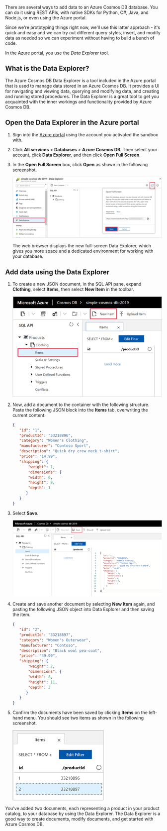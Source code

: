 There are several ways to add data to an Azure Cosmos DB database. You can do it using REST APIs, with native SDKs for Python, C#, Java, and Node.js, or even using the Azure portal.

Since we're prototyping things right now, we'll use this latter approach - it's quick and easy and we can try out different query styles, insert, and modify data as needed so we can experiment without having to build a bunch of code.

In the Azure portal, you use the _Data Explorer_ tool.

## What is the Data Explorer?
The Azure Cosmos DB Data Explorer is a tool included in the Azure portal that is used to manage data stored in an Azure Cosmos DB. It provides a UI for navigating and viewing data, querying and modifying data, and creating and running stored procedures. The Data Explorer is a great tool to get you acquainted with the inner workings and functionality provided by Azure Cosmos DB.

## Open the Data Explorer in the Azure portal

1. Sign into the [Azure portal](https://portal.azure.com/learn.docs.microsoft.com?azure-portal=true) using the account you activated the sandbox with.

1. Click **All services** > **Databases** > **Azure Cosmos DB**. Then select your account, click **Data Explorer**, and then click **Open Full Screen**.

1. In the **Open Full Screen** box, click **Open** as shown in the following screenshot.

   ![Screenshot showing how to open the Data Explorer tool in the Azure portal with a full screen of data](../media/3-azure-cosmosdb-data-explorer-full-screen.png)

    The web browser displays the new full-screen Data Explorer, which gives you more space and a dedicated environment for working with your database.

## Add data using the Data Explorer

1. To create a new JSON document, in the SQL API pane, expand **Clothing**, select **Items**, then select **New Item** in the toolbar.

   ![Screenshot showing the steps to create new documents in Data Explorer in the Azure portal](../media/3-azure-cosmosdb-data-explorer-new-document.png)

1. Now, add a document to the container with the following structure. Paste the following JSON block into the **Items** tab, overwriting the current content:

     ```json
    {
        "id": "1",
        "productId": "33218896",
        "category": "Women's Clothing",
        "manufacturer": "Contoso Sport",
        "description": "Quick dry crew neck t-shirt",
        "price": "14.99",
        "shipping": {
            "weight": 1,
            "dimensions": {
            "width": 6,
            "height": 8,
            "depth": 1
           }
        }
    }
     ```

1. Select **Save**.

    ![Copy in JSON data and click Save in Data Explorer in the Azure portal](../media/3-azure-cosmosdb-data-explorer-save-document.png)

1. Create and save another document by selecting **New Item** again, and pasting the following JSON object into Data Explorer and then saving the item.

     ```json
    {
        "id": "2",
        "productId": "33218897",
        "category": "Women's Outerwear",
        "manufacturer": "Contoso",
        "description": "Black wool pea-coat",
        "price": "49.99",
        "shipping": {
            "weight": 2,
            "dimensions": {
            "width": 8,
            "height": 11,
            "depth": 3
           }
        }
    }
     ```

1. Confirm the documents have been saved by clicking **Items** on the left-hand menu. You should see two items as shown in the following screenshot.

    ![Screenshot showing how Data Explorer displays the two documents in the Items tab](../media/3-show-two-available-items.png)

You've added two documents, each representing a product in your product catalog, to your database by using the Data Explorer. The Data Explorer is a good way to create documents, modify documents, and get started with Azure Cosmos DB.